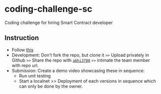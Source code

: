 # coding-challenge-sc
Coding challenge for hiring Smart Contract developer

## Instruction
* Follow [this](./instruction.md)
* Development: Don't fork the repo, but clone it `>>` Upload privately in Github `>>` Share the repo with [`abhi3700`](https://github.com/abhi3700) `>>` intimate the team member with repo url.
* Submission: Create a demo video showcasing these in sequence:
	- Run unit testing
	- Start a localnet >> Deployment of each versions in sequence which can only be done by the owner.

